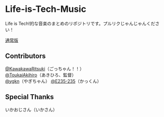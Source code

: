 # Life-is-Tech-Music
Life is Tech!的な音楽のまとめのリポジトリです。プルリクじゃんじゃんください！

[通常版](./index.md)

## Contributors
[@KawakawaRitsuki](//github.com/KawakawaRitsuki)（ごっちゃん！！）   
[@ToukaiAkihiro](//github.com/ToukaiAkihiro)（あきひろ、監督）   
[@ygkn](//github.com/ygkn)（やぎちゃん） 
[@E235-235](//github.com/E235-235)（かっくん） 

## Special Thanks
いかおじさん（いかさん）
